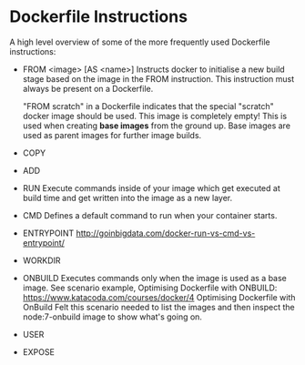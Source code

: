 # Dockerfile Instructions

A high level overview of some of the more frequently used Dockerfile instructions:

- FROM &lt;image&gt; [AS &lt;name&gt;]
  Instructs docker to initialise a new build stage based on the image in the FROM instruction.
  This instruction must always be present on a Dockerfile.
  
  "FROM scratch" in a Dockerfile indicates that the special "scratch" docker image should be used. This image is completely empty!
  This is used when creating __base images__ from the ground up. Base images are used as parent images for further image builds.

- COPY
  


- ADD


- RUN Execute commands inside of your image which get executed at build time and get written into the image as a new layer.


- CMD Defines a default command to run when your container starts.


- ENTRYPOINT http://goinbigdata.com/docker-run-vs-cmd-vs-entrypoint/


- WORKDIR


- ONBUILD Executes commands only when the image is used as a base image. See scenario example, Optimising Dockerfile with ONBUILD: https://www.katacoda.com/courses/docker/4 Optimising Dockerfile with OnBuild Felt this scenario needed to list the images and then inspect the node:7-onbuild image to show what's going on.


- USER


- EXPOSE


